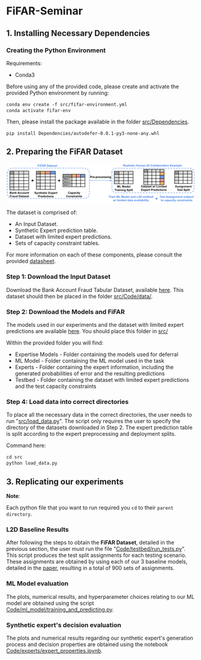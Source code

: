 # FiFAR-Seminar

## 1. Installing Necessary Dependencies

### Creating the Python Environment

Requirements:

* Conda3
  
Before using any of the provided code, please create and activate the provided Python environment by running:

    conda env create -f src/fifar-environment.yml
    conda activate fifar-env

Then, please install the package available in the folder [src/Dependencies](src/Dependencies).

    pip install Dependencies/autodefer-0.0.1-py3-none-any.whl

## 2. Preparing the FiFAR Dataset

![alt text](src/Images/dataset_diagram.png)

The dataset is comprised of:

* An Input Dataset.
* Synthetic Expert prediction table.
* Dataset with limited expert predictions.
* Sets of capacity constraint tables.

For more information on each of these components, please consult the provided [datasheet](src/Documents/datasheet.pdf).

### Step 1: Download the Input Dataset

Download the Bank Account Fraud Tabular Dataset, available [here](https://www.kaggle.com/datasets/sgpjesus/bank-account-fraud-dataset-neurips-2022?resource=download&select=Base.csv). This dataset should then be placed in the folder [src/Code/data/](src/Code/data).

### Step 2: Download the Models and FiFAR

The models used in our experiments and the dataset with limited expert predictions are available [here](https://www.kaggle.com/datasets/leonardovalves/fifar-financial-fraud-alert-review-dataset/data). You should place this folder in [src/](src/)

Within the provided folder you will find:

* Expertise Models - Folder containing the models used for deferral
* ML Model - Folder containing the ML model used in the task
* Experts - Folder containing the expert information, including the generated probabilities of error and the resulting predictions
* Testbed - Folder containing the dataset with limited expert predictions and the test capacity constraints

### Step 4: Load data into correct directories

To place all the necessary data in the correct directories, the user needs to run "[src/load\_data.py](src/load_data.py)". The script only requires the user to specify the directory of the datasets downloaded in Step 2. The expert prediction table is split according to the expert preprocessing and deployment splits.

Command here:

```
cd src
python load_data.py
```

## 3. Replicating our experiments

**Note**:

Each python file that you want to run required you `cd` to their `parent directory`.

### L2D Baseline Results

After following the steps to obtain the **FiFAR Dataset**, detailed in the previous section, the user must run the file "[Code/testbed/run_tests.py](Code/testbed/run_tests.py)". This script produces the test split assignments for each testing scenario. These assignments are obtained by using each of our 3 baseline models, detailed in the [paper](Documents/Paper.pdf), resulting in a total of 900 sets of assignments.

### ML Model evaluation

The plots, numerical results, and hyperparameter choices relating to our ML model are obtained using the script [Code/ml_model/training_and_predicting.py](Code/ml_model/training_and_predicting.py).

### Synthetic expert's decision evaluation

The plots and numerical results regarding our synthetic expert's generation process and decision properties are obtained using the notebook [Code/experts/expert_properties.ipynb](Code/experts/expert_properties.ipynb).
